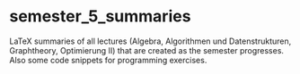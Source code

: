 # semester_5_summaries
LaTeX summaries of all lectures (Algebra, Algorithmen und Datenstrukturen, Graphtheory, Optimierung II) that are created as the semester progresses. 
Also some code snippets for programming exercises.
